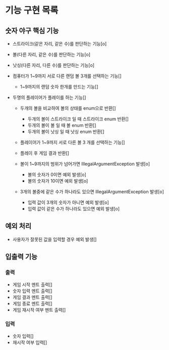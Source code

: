 # 기능 구현 목록

## 숫자 야구 핵심 기능
- 스트라이크(같은 자리, 같은 수)를 판단하는 기능[o]
- 볼(다른 자리, 같은 수)를 판단하는 기능[o]
- 낫싱(다른 자리, 다른 수)를 판단하는 기능[o]
  
- 컴퓨터가 1~9까지 서로 다른 랜덤 볼 3개를 선택하는 기능[]
  - 1~9까지의 랜덤 숫자 한개를 만드는 기능[]
  
- 두명의 플레이어가 플레이를 하는 기능[]
  - 두개의 볼을 비교하여 볼의 상태를 enum으로 반환[]
    - 두개의 볼이 스트라이크 일 때 스트라이크 enum 반환[]
    - 두개의 볼이 볼 일 때 볼 enum 반환[]
    - 두개의 볼이 낫싱 일 때 낫싱 enum 반환[]
  - 플레이어가 1~9까지 서로 다른 볼 3 개를 선택하는 기능[]
  - 플레이 후 게임 결과 반환[]

  - 볼이 1~9까지의 범위가 넘어가면 IllegalArgumentException 발생[o]
    - 볼의 숫자가 0이면 예외 발생[o]
    - 볼의 숫자가 10이면 예외 발생[o]
  - 3개의 볼중에 같은 수가 하나라도 있으면 IllegalArgumentException 발생[o]
    - 입력 값이 3개의 숫자가 아니면 예외 발생[o]
    - 입력 값이 같은 수가 하나라도 있으면 예외 발생[o]


## 예외 처리
- 사용자가 잘못된 값을 입력할 경우 예외 발생[]


## 입출력 기능
### 출력
- 게임 시작 멘트 출력[]
- 숫자 입력 멘트 출력[]
- 게임 결과 멘트 출력[]
- 게임 종료 멘트 출력[]
- 게임 재시작 여부 멘트 출력[]

### 입력
- 숫자 입력[]
- 재시작 여부 입력[]